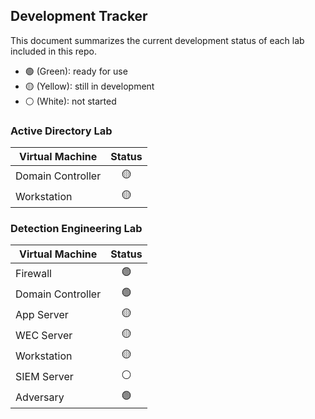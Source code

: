 ## Development Tracker
This document summarizes the current development status of each lab included in this repo. 
* :green_circle: (Green): ready for use
* :yellow_circle: (Yellow): still in development
* :white_circle: (White): not started

### Active Directory Lab    
| Virtual Machine | Status | 
| --------------- | :--------: | 
| Domain Controller | :yellow_circle: | 
| Workstation | :yellow_circle: | 

### Detection Engineering Lab    
| Virtual Machine | Status | 
| --------------- | :--------: | 
| Firewall | :green_circle: | 
| Domain Controller | :green_circle: | 
| App Server | :yellow_circle: | 
| WEC Server | :yellow_circle: | 
| Workstation | :yellow_circle: | 
| SIEM Server | :white_circle: | 
| Adversary | :green_circle: | 